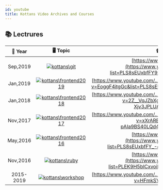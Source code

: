 ```yaml
---
id: youtube
title: Kottans Video Archives and Courses 
--- 
```


## 📚 Lectrures

|  📅 Year | 🖥 Topic  | 📹 Video |
|:--------:|:----------------------------------------------------------------------------------------------------------------------------------------------------:|:-----------------------------------------------------------------------------------------------------------------: |
| Sep,2019 | [![kottans\git](https://i.ibb.co/FVMDfs9/courseFr.png)](https://www.youtube.com/playlist?list=PLS8sEUxbfFY9MnPIFPTNlaS5xX7P5Ge-5)| [https://www.youtube.com/...](https://www.youtube.com/playlist?list=PLS8sEUxbfFY9MnPIFPTNlaS5xX7P5Ge-5) |
| Jan,2019| [![kottans\frontend2019](https://i.ibb.co/tbTK3yL/courseFr.png)](https://www.youtube.com/watch?v=EoggF4itgGc&list=PLS8sEUxbfFY8sOR7is8RGl1neydJRtQWV)| [https://www.youtube.com/...](https://www.youtube.com/watch?v=EoggF4itgGc&list=PLS8sEUxbfFY8sOR7is8RGl1neydJRtQWV) |
| Jan,2018| [![kottans\frontend2018](https://i.ibb.co/jkT9YcN/courseFr.png)](https://www.youtube.com/watch?v=2Z__VqJZbXg&list=PLS8sEUxbfFY-Xjv3JPLUAgMqGgF8CbcjZ)| [https://www.youtube.com/...](https://www.youtube.com/watch?v=2Z__VqJZbXg&list=PLS8sEUxbfFY-Xjv3JPLUAgMqGgF8CbcjZ) |
| Nov,2017| [![kottans\frontend2017](https://i.ibb.co/0FsNRBM/courseFr.png)](https://www.youtube.com/watch?v=xXrARBCjqJc&list=PLt-pAIa9BS40LQd446bI8FYQouCehDJpL)| [https://www.youtube.com/...](https://www.youtube.com/watch?v=xXrARBCjqJc&list=PLt-pAIa9BS40LQd446bI8FYQouCehDJpL) |
| May,2016| [![kottans\frontend2016](https://i.ibb.co/64C1CgP/courseFr.png)](https://www.youtube.com/playlist?list=PLS8sEUxbfFY_-419Rc6UszGmsBWdg6BjH)|  [https://www.youtube.com/...](https://www.youtube.com/playlist?list=PLS8sEUxbfFY_-419Rc6UszGmsBWdg6BjH3) |
| Nov,2016| [![kottans\ruby](https://i.ibb.co/q03pP8x/courseFr.png)](https://www.youtube.com/playlist?list=PLEK9H5bICxvoiDKQ7epRpxUDmQotmvsgM)| [https://www.youtube.com/...](https://www.youtube.com/playlist?list=PLEK9H5bICxvoiDKQ7epRpxUDmQotmvsgM) |
| 2015-2019| [![kottans\workshop](https://i.ibb.co/XLg8G45/courseFr.png)](https://www.youtube.com/watch?v=HFmkSYFUCZQ&t=177s)|[https://www.youtube.com/...](https://www.youtube.com/watch?v=HFmkSYFUCZQ&t=177s) |
